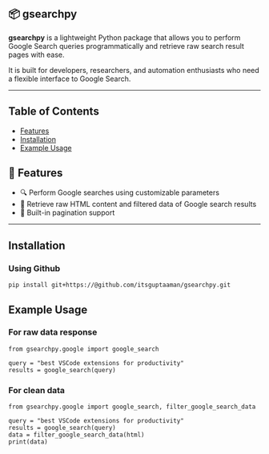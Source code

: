 ## 📦 gsearchpy 
**gsearchpy** is a lightweight Python package that allows you to perform Google Search queries programmatically and retrieve raw search result pages with ease.

It is built for developers, researchers, and automation enthusiasts who need a flexible interface to Google Search.

---

## Table of Contents

- [Features](#-features)
- [Installation](#-installation)
- [Example Usage](#-example-usage)


## 🚀 Features

- 🔍 Perform Google searches using customizable parameters  
- 📄 Retrieve raw HTML content and filtered data of Google search results  
- 🔁 Built-in pagination support  
---


## Installation


### Using Github
```
pip install git+https://@github.com/itsguptaaman/gsearchpy.git
```

## Example Usage

### For raw data response 
```
from gsearchpy.google import google_search

query = "best VSCode extensions for productivity"
results = google_search(query)
```

### For clean data
```
from gsearchpy.google import google_search, filter_google_search_data

query = "best VSCode extensions for productivity"
results = google_search(query)
data = filter_google_search_data(html)
print(data)
```



